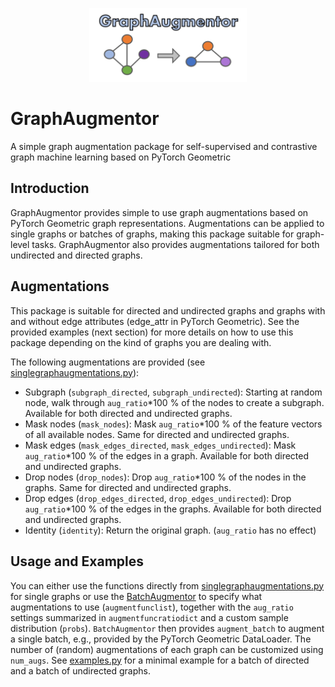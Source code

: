 <p align="center">
  <img src="graphaugmentor_logo.SVG" width="50%"/>
</p>

# GraphAugmentor
A simple graph augmentation package for self-supervised and contrastive graph machine learning based on PyTorch Geometric

## Introduction
GraphAugmentor provides simple to use graph augmentations based on PyTorch Geometric graph representations. Augmentations can be applied to single graphs or batches of graphs, making this package suitable for graph-level tasks. GraphAugmentor also provides augmentations tailored for both undirected and directed graphs.

## Augmentations
This package is suitable for directed and undirected graphs and graphs with and without edge attributes (edge_attr in PyTorch Geometric). See the provided examples (next section) for more details on how to use this package depending on the kind of graphs you are dealing with.

The following augmentations are provided (see [singlegraphaugmentations.py](graphaugmentor/singlegraphaugmentations.py)):

- Subgraph (`subgraph_directed`, `subgraph_undirected`): Starting at random node, walk through `aug_ratio`*100 % of the nodes to create a subgraph. Available for both directed and undirected graphs.
- Mask nodes (`mask_nodes`): Mask `aug_ratio`*100 % of the feature vectors of all available nodes. Same for directed and undirected graphs.
- Mask edges (`mask_edges_directed`, `mask_edges_undirected`): Mask `aug_ratio`*100 % of the edges in a graph. Available for both directed and undirected graphs.
- Drop nodes (`drop_nodes`): Drop `aug_ratio`*100 % of the nodes in the graphs. Same for directed and undirected graphs.
- Drop edges (`drop_edges_directed`, `drop_edges_undirected`): Drop `aug_ratio`*100 % of the edges in the graphs.  Available for both directed and undirected graphs.
- Identity (`identity`): Return the original graph. (`aug_ratio` has no effect)

## Usage and Examples
You can either use the functions directly from [singlegraphaugmentations.py](graphaugmentor/singlegraphaugmentations.py) for single graphs or use the [BatchAugmentor](graphaugmentor/batchaugmentor.py) to specify what augmentations to use (`augmentfunclist`), together with the `aug_ratio` settings summarized in `augmentfuncratiodict` and a custom sample distribution (`probs`). `BatchAugmentor` then provides `augment_batch` to augment a single batch, e.g., provided by the PyTorch Geometric DataLoader. The number of (random) augmentations of each graph can be customized using `num_augs`. See [examples.py](graphaugmentor/examples.py) for a minimal example for a batch of directed and a batch of undirected graphs.
